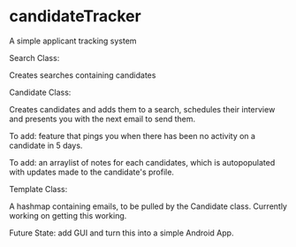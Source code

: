 # candidateTracker
A simple applicant tracking system

Search Class:

Creates searches containing candidates
  
Candidate Class:

Creates candidates and adds them to a search, schedules their interview and presents you with the next email to send them.

To add: feature that pings you when there has been no activity on a candidate in 5 days.

To add: an arraylist of notes for each candidates, which is autopopulated with updates made to the candidate's profile.
  
Template Class:

A hashmap containing emails, to be pulled by the Candidate class.
Currently working on getting this working.

Future State: add GUI and turn this into a simple Android App.
